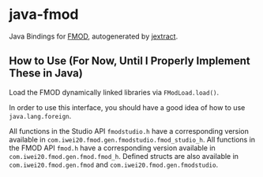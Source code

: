# java-fmod
Java Bindings for [FMOD](https://www.fmod.com), autogenerated by [jextract](https://github.com/openjdk/jextract). 

## How to Use (For Now, Until I Properly Implement These in Java)
Load the FMOD dynamically linked libraries via `FModLoad.load()`.

In order to use this interface, you should have a good idea of how to use `java.lang.foreign`.

All functions in the Studio API `fmodstudio.h` have a corresponding version available in `com.iwei20.fmod.gen.fmodstudio.fmod_studio_h`.
All functions in the FMOD API `fmod.h` have a corresponding version available in `com.iwei20.fmod.gen.fmod.fmod_h`.
Defined structs are also available in `com.iwei20.fmod.gen.fmod` and `com.iwei20.fmod.gen.fmodstudio`.
